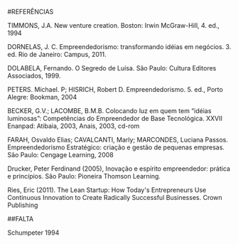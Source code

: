 #REFERÊNCIAS

TIMMONS, J.A. New venture creation. Boston: Irwin McGraw-Hill, 4. ed., 1994

DORNELAS, J. C. Empreendedorismo: transformando idéias em negócios. 3. ed. Rio de Janeiro: Campus, 2011. 

DOLABELA, Fernando. O Segredo de Luísa. São Paulo: Cultura Editores Associados, 1999.

PETERS. Michael. P; HISRICH, Robert D. Empreendedorismo. 5. ed., Porto Alegre: Bookman, 2004

BECKER, G.V.; LACOMBE, B.M.B. Colocando luz em quem tem “idéias luminosas”: Competências do Empreendedor de Base Tecnológica. XXVII Enanpad: Atibaia, 2003, Anais, 2003, cd-rom

FARAH, Osvaldo Elias; CAVALCANTI, Marly; MARCONDES, Luciana Passos. Empreendedorismo Estratégico: criação e gestão de pequenas empresas. São Paulo: Cengage Learning, 2008

Drucker, Peter Ferdinand (2005), Inovação e espírito empreendedor: prática e princípios. São Paulo: Pioneira Thomson Learning.

Ries, Eric (2011). The Lean Startup: How Today's Entrepreneurs Use Continuous Innovation to Create Radically Successful Businesses. Crown Publishing

##FALTA

Schumpeter 1994
